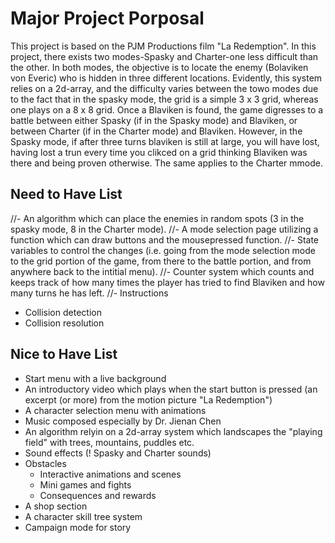 # Major Project Porposal
This project is based on the PJM Productions film "La Redemption".  In this project, there exists two modes-Spasky and Charter-one less difficult than the other.  In both modes, the objective is to locate the enemy (Bolaviken von Everic) who is hidden in three different locations.  Evidently, this system relies on a 2d-array, and the difficulty varies between the towo modes due to the fact that in the spasky mode, the grid is a simple 3 x 3 grid, whereas one plays on a 8 x 8 grid.  Once a Blaviken is found, the game digresses to a battle between either Spasky (if in the Spasky mode) and Blaviken, or between Charter (if in the Charter mode) and Blaviken.  However, in the Spasky mode, if after three turns blaviken is still at large, you will have lost, having lost a trun every time you clikced on a grid thinking Blaviken was there and being proven otherwise.  The same applies to the Charter mmode.

## Need to Have List
//- An algorithm which can place the enemies in random spots (3 in the spasky mode, 8 in the Charter mode).
//- A mode selection page utilizing a function which can draw buttons and the mousepressed function.
//- State variables to control the changes (i.e. going from the mode selection mode to the grid portion of the game, from there to the battle portion, and from anywhere back to the intitial menu).
//- Counter system which counts and keeps track of how many times the player has tried to find Blaviken and how many turns he has left.
//- Instructions
- Collision detection
- Collision resolution

## Nice to Have List
- Start menu with a live background
- An introductory video which plays when the start button is pressed (an excerpt (or more) from the motion picture "La Redemption")
- A character selection menu with animations
- Music composed especially by Dr. Jienan Chen
- An algorithm relyin on a 2d-array system which landscapes the "playing field" with trees, mountains, puddles etc.
- Sound effects (! Spasky and Charter sounds)
- Obstacles
  * Interactive animations and scenes
  * Mini games and fights
  * Consequences and rewards
- A shop section
- A character skill tree system
- Campaign mode for story

